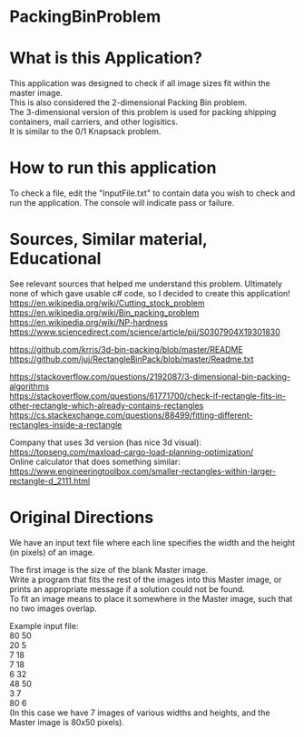 # PackingBinProblem

# What is this Application?
This application was designed to check if all image sizes fit within the master image.  
This is also considered the 2-dimensional Packing Bin problem.  
The 3-dimensional version of this problem is used for packing shipping containers, mail carriers, and other logisitics.  
It is similar to the 0/1 Knapsack problem.  

# How to run this application
To check a file, edit the "InputFile.txt" to contain data you wish to check and run the application. 
The console will indicate pass or failure. 

# Sources, Similar material, Educational 
See relevant sources that helped me understand this problem.
Ultimately none of which gave usable c# code, so I decided to create this application!  
https://en.wikipedia.org/wiki/Cutting_stock_problem  
https://en.wikipedia.org/wiki/Bin_packing_problem  
https://en.wikipedia.org/wiki/NP-hardness  
https://www.sciencedirect.com/science/article/pii/S0307904X19301830  

https://github.com/krris/3d-bin-packing/blob/master/README  
https://github.com/juj/RectangleBinPack/blob/master/Readme.txt  

https://stackoverflow.com/questions/2192087/3-dimensional-bin-packing-algorithms  
https://stackoverflow.com/questions/61771700/check-if-rectangle-fits-in-other-rectangle-which-already-contains-rectangles  
https://cs.stackexchange.com/questions/88499/fitting-different-rectangles-inside-a-rectangle  

Company that uses 3d version (has nice 3d visual):  
https://topseng.com/maxload-cargo-load-planning-optimization/  
Online calculator that does something similar:  
https://www.engineeringtoolbox.com/smaller-rectangles-within-larger-rectangle-d_2111.html   

# Original Directions
We have an input text file where each line specifies the width and the height (in pixels) of an image. 

The first image is the size of the blank Master image.   
Write a program that fits the rest of the images into this Master image, or prints an appropriate message if a solution could not be found.   
To fit an image means to place it somewhere in the Master image, such that no two images overlap.  

Example input file:  
80 50  
20 5  
7 18  
7 18  
6 32  
48 50  
3 7  
80 6  
(In this case we have 7 images of various widths and heights, and the Master image is 80x50
pixels).